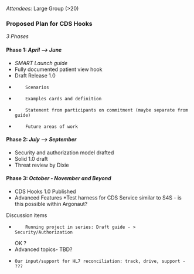 *Attendees:* Large Group (>20)
### Proposed Plan for CDS Hooks

*3 Phases*

#### Phase 1: *April --> June*
*   *SMART Launch guide*
*   Fully documented patient view hook
*   Draft Release 1.0
  *         Scenarios
  *         Examples cards and definition
  *         Statement from participants on commitment (maybe separate from guide)
  *         Future areas of work

#### Phase 2: *July --> September*
*  Security and authorization model drafted
*  Solid 1.0 draft
*  Threat review by Dixie

#### Phase 3: *October - November and Beyond*
* CDS Hooks 1.0 Published
* Advanced Features
  *Test harness for CDS Service similar to S4S - is this possible within Argonaut?

Discussion items
*         Running project in series: Draft guide - > Security/Authorization
    OK ?
* Advanced topics- TBD?
*     Our input/support for HL7 reconciliation: track, drive, support - ???
